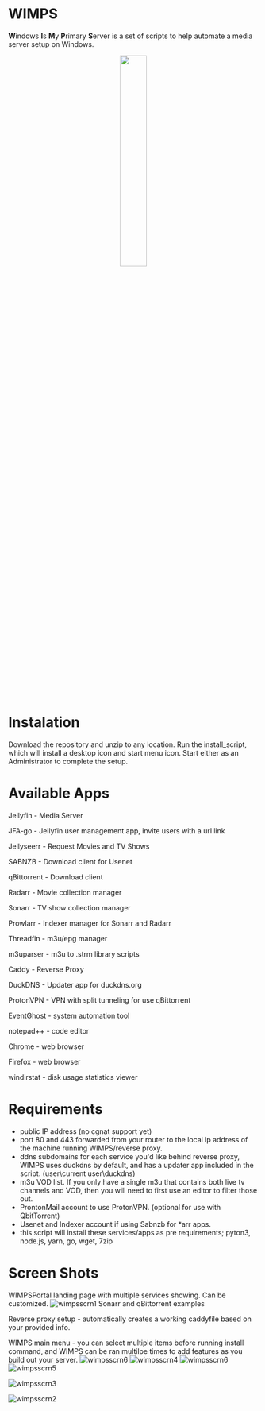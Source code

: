 
# WIMPS
**W**indows **I**s **M**y **P**rimary **S**erver is a set of scripts to help automate a media server setup on Windows.
<p align="center" width="100%">
    <img width="33%" src="https://user-images.githubusercontent.com/65569846/216909375-0d47e743-c085-40ae-8edb-b9608f4ffbb2.png">


# Instalation
Download the repository and unzip to any location. Run the install_script, which will install a desktop icon and start menu icon. Start either as an Administrator to complete the setup.

# Available Apps
<p>Jellyfin - Media Server</p>
<p>JFA-go - Jellyfin user management app, invite users with a url link</p>
<p>Jellyseerr - Request Movies and TV Shows</p>
<p>SABNZB - Download client for Usenet</p>
<p>qBittorrent - Download client</p>
<p>Radarr - Movie collection manager</p>
<p>Sonarr - TV show collection manager</p>
<p>Prowlarr - Indexer manager for Sonarr and Radarr</p>
<p>Threadfin - m3u/epg manager</p>
<p>m3uparser - m3u to .strm library scripts</p>
<p>Caddy - Reverse Proxy</p>
<p>DuckDNS - Updater app for duckdns.org</p>
<p>ProtonVPN - VPN with split tunneling for use qBittorrent</p>
<p>EventGhost - system automation tool</p>
<p>notepad++ - code editor</p>
<p>Chrome - web browser</p>
<p>Firefox - web browser</p>
<p>windirstat - disk usage statistics viewer</p>


# Requirements
- public IP address (no cgnat support yet)
- port 80 and 443 forwarded from your router to the local ip address of the machine running WIMPS/reverse proxy.
- ddns subdomains for each service you'd like behind reverse proxy, WIMPS uses duckdns by default, and has a updater app included in the script. (user\current user\duckdns)
- m3u VOD list. If you only have a single m3u that contains both live tv channels and VOD, then you will need to first use an editor to filter those out.
- ProntonMail account to use ProtonVPN. (optional for use with QbitTorrent)
- Usenet and Indexer account if using Sabnzb for *arr apps.
- this script will install these services/apps as pre requirements; pyton3, node.js, yarn, go, wget, 7zip

# Screen Shots
WIMPSPortal landing page with multiple services showing. Can be customized.
![wimpsscrn1](https://github.com/Xaque8787/WIMPS/assets/65569846/dea76cb5-d0c9-4da7-846e-ec2813740fb6)
Sonarr and qBittorrent examples

Reverse proxy setup - automatically creates a working caddyfile based on your provided info.

WIMPS main menu - you can select multiple items before running install command, and WIMPS can be ran multilpe times to add features as you build out your server.
![wimpsscrn6](https://github.com/Xaque8787/WIMPS/assets/65569846/238dce3c-e4ce-4b18-811e-9a5b002c3f3d)
![wimpsscrn4](https://github.com/Xaque8787/WIMPS/assets/65569846/237918d7-561f-4225-9347-ccd852d71ca6)
![wimpsscrn6](https://github.com/Xaque8787/WIMPS/assets/65569846/1fa86844-bdcf-49d3-aa8b-12541f66125c)
![wimpsscrn5](https://github.com/Xaque8787/WIMPS/assets/65569846/64699b4c-2751-4b45-995f-36ffd923075a)

![wimpsscrn3](https://github.com/Xaque8787/WIMPS/assets/65569846/81fe4acf-c096-4043-a0cc-137f83c69692)

![wimpsscrn2](https://github.com/Xaque8787/WIMPS/assets/65569846/9d4aa142-c00c-4bc7-9a38-c71eeea53e14)





